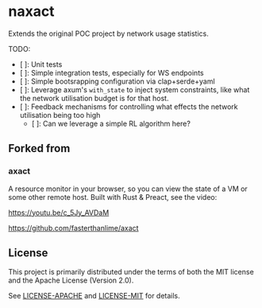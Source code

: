# naxact

Extends the original POC project by network usage statistics.

TODO: 
- [ ]: Unit tests
- [ ]: Simple integration tests, especially for WS endpoints
- [ ]: Simple bootsrapping configuration via clap+serde+yaml
- [ ]: Leverage axum's `with_state` to inject system constraints, like what the network utilisation budget is for that host.
- [ ]: Feedback mechanisms for controlling what effects the network utilisation being too high
  - [ ]: Can we leverage a simple RL algorithm here?

## Forked from

### axact

A resource monitor in your browser, so you can view the state of a VM or
some other remote host. Built with Rust & Preact, see the video:

https://youtu.be/c_5Jy_AVDaM

https://github.com/fasterthanlime/axact

## License

This project is primarily distributed under the terms of both the MIT license
and the Apache License (Version 2.0).

See [LICENSE-APACHE](LICENSE-APACHE) and [LICENSE-MIT](LICENSE-MIT) for details.